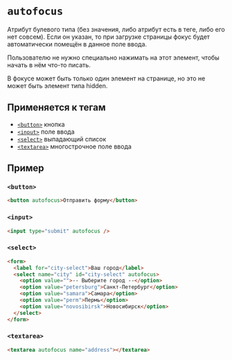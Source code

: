# `autofocus`

Атрибут булевого типа (без значения, либо атрибут есть в теге, либо его нет совсем). Если он указан, то при загрузке страницы фокус будет автоматически помещён в данное поле ввода.

Пользователю не нужно специально нажимать на этот элемент, чтобы начать в нём что-то писать.

В фокусе может быть только один элемент на странице, но это не может быть элемент типа hidden.

## Применяется к тегам

- [`<button>`](../Tags/button.md) кнопка
- [`<input>`](../Tags/input.md) поле ввода
- [`<select>`](../Tags/select.md) выпадающий список
- [`<textarea>`](../Tags/textarea.md) многострочное поле ввода

## Пример

### `<button>`

```html
<button autofocus>Отправить форму</button>
```

### `<input>`

```html
<input type="submit" autofocus />
```

### `<select>`

```html
<form>
  <label for="city-select">Ваш город</label>
  <select name="city" id="city-select" autofocus>
    <option value="">-- Выберите город --</option>
    <option value="petersburg">Санкт-Петербург</option>
    <option value="samara">Самара</option>
    <option value="perm">Пермь</option>
    <option value="novosibirsk">Новосибирск</option>
  </select>
</form>
```

### `<textarea>`

```html
<textarea autofocus name="address"></textarea>
```
